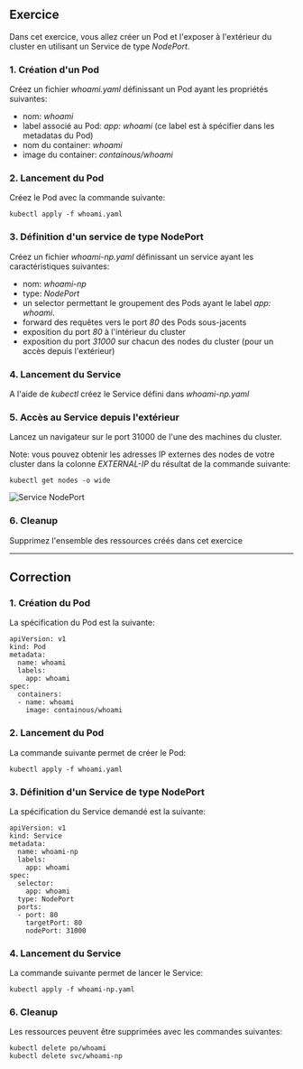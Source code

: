 ## Exercice

Dans cet exercice, vous allez créer un Pod et l'exposer à l'extérieur du cluster en utilisant un Service de type *NodePort*.

### 1. Création d'un Pod

Créez un fichier *whoami.yaml* définissant un Pod ayant les propriétés suivantes:
- nom: *whoami*
- label associé au Pod: *app: whoami* (ce label est à spécifier dans les metadatas du Pod)
- nom du container: *whoami*
- image du container: *containous/whoami*

### 2. Lancement du Pod

Créez le Pod avec la commande suivante:

```
kubectl apply -f whoami.yaml
```

### 3. Définition d'un service de type NodePort

Créez un fichier *whoami-np.yaml* définissant un service ayant les caractéristiques suivantes:
- nom: *whoami-np*
- type: *NodePort*
- un selector permettant le groupement des Pods ayant le label *app: whoami*.
- forward des requêtes vers le port *80* des Pods sous-jacents
- exposition du port *80* à l'intérieur du cluster
- exposition du port *31000* sur chacun des nodes du cluster (pour un accès depuis l'extérieur)

### 4. Lancement du Service

A l'aide de *kubectl* créez le Service défini dans *whoami-np.yaml*

### 5. Accès au Service depuis l'extérieur

Lancez un navigateur sur le port 31000 de l'une des machines du cluster.

Note: vous pouvez obtenir les adresses IP externes des nodes de votre cluster dans la colonne *EXTERNAL-IP* du résultat de la commande suivante:

```
kubectl get nodes -o wide
```

![Service NodePort](./images/service_NodePort.png)

### 6. Cleanup

Supprimez l'ensemble des ressources créés dans cet exercice

---


## Correction

### 1. Création du Pod

La spécification du Pod est la suivante:

```
apiVersion: v1
kind: Pod
metadata:
  name: whoami
  labels:
    app: whoami
spec:
  containers:
  - name: whoami
    image: containous/whoami
```

### 2. Lancement du Pod

La commande suivante permet de créer le Pod:

```
kubectl apply -f whoami.yaml
```

### 3. Définition d'un Service de type NodePort

La spécification du Service demandé est la suivante:

```
apiVersion: v1
kind: Service
metadata:
  name: whoami-np
  labels:
    app: whoami
spec:
  selector:
    app: whoami
  type: NodePort
  ports:
  - port: 80
    targetPort: 80
    nodePort: 31000
```

### 4. Lancement du Service

La commande suivante permet de lancer le Service:

```
kubectl apply -f whoami-np.yaml
```

### 6. Cleanup

Les ressources peuvent être supprimées avec les commandes suivantes:

```
kubectl delete po/whoami
kubectl delete svc/whoami-np
```
